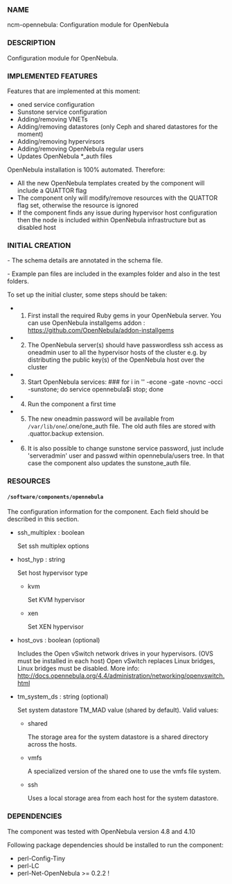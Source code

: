 ### NAME

ncm-opennebula: Configuration module for OpenNebula

### DESCRIPTION

Configuration module for OpenNebula. 

### IMPLEMENTED FEATURES

Features that are implemented at this moment:

- oned service configuration
- Sunstone service configuration
- Adding/removing VNETs
- Adding/removing datastores (only Ceph and shared datastores for the moment)
- Adding/removing hypervirsors 
- Adding/removing OpenNebula regular users
- Updates OpenNebula \*\_auth files

OpenNebula installation is 100% automated. Therefore:

- All the new OpenNebula templates created by the component will include a QUATTOR flag
- The component only will modify/remove resources with the QUATTOR flag set, otherwise the resource is ignored
- If the component finds any issue during hypervisor host configuration then the node is included within OpenNebula infrastructure but as disabled host

### INITIAL CREATION

\- The schema details are annotated in the schema file.

\- Example pan files are included in the examples folder and also in the test folders.

To set up the initial cluster, some steps should be taken:

- 1. First install the required Ruby gems in your OpenNebula server. You can use OpenNebula installgems addon : https://github.com/OpenNebula/addon-installgems
- 2. The OpenNebula server(s) should have passwordless ssh access as oneadmin user to all the hypervisor hosts of the cluster e.g. by distributing the public key(s) of the OpenNebula host over the cluster
- 3. Start OpenNebula services: ### for i in '' -econe -gate -novnc -occi -sunstone; do service opennebula$i stop; done
- 4. Run the component a first time
- 5. The new oneadmin password will be available from `/var/lib/one`/.one/one\_auth file. The old auth files are stored with .quattor.backup extension.
- 6. It is also possible to change sunstone service password, just include 'serveradmin' user and passwd within opennebula/users tree. In that case the component also updates the sunstone\_auth file.

### RESOURCES

#### `/software/components/opennebula`

The configuration information for the component.  Each field should
be described in this section. 

- ssh\_multiplex : boolean

    Set ssh multiplex options

- host\_hyp : string

    Set host hypervisor type

    - kvm

        Set KVM hypervisor

    - xen

        Set XEN hypervisor

- host\_ovs : boolean (optional)

    Includes the Open vSwitch network drives in your hypervisors. (OVS must be installed in each host)
    Open vSwitch replaces Linux bridges, Linux bridges must be disabled.
    More info: http://docs.opennebula.org/4.4/administration/networking/openvswitch.html

- tm\_system\_ds : string (optional)

    Set system datastore TM\_MAD value (shared by default). Valid values:

    - shared

        The storage area for the system datastore is a shared directory across the hosts.

    - vmfs

        A specialized version of the shared one to use the vmfs file system. 

    - ssh

        Uses a local storage area from each host for the system datastore.

### DEPENDENCIES

The component was tested with OpenNebula version 4.8 and 4.10

Following package dependencies should be installed to run the component:

- perl-Config-Tiny 
- perl-LC
- perl-Net-OpenNebula >= 0.2.2 !
